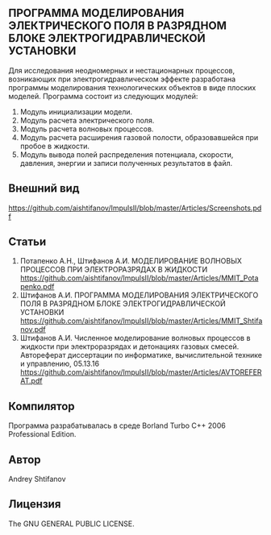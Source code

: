 ## ПРОГРАММА МОДЕЛИРОВАНИЯ ЭЛЕКТРИЧЕСКОГО ПОЛЯ В РАЗРЯДНОМ БЛОКЕ ЭЛЕКТРОГИДРАВЛИЧЕСКОЙ УСТАНОВКИ
Для исследования неодномерных и нестационарных процессов, возникающих при электрогидравлическом эффекте разработана программы моделирования технологических объектов в виде плоских моделей. Программа состоит из следующих модулей:
1. 	Модуль инициализации модели.
2. 	Модуль расчета электрического поля.
3. 	Модуль расчета волновых процессов.
4. 	Модуль расчета расширения газовой полости, образовавшейся при пробое в жидкости.
5. 	Модуль вывода полей распределения потенциала, скорости, давления, энергии и записи полученных результатов в файл. 

## Внешний вид 
https://github.com/aishtifanov/ImpulsII/blob/master/Articles/Screenshots.pdf

## Статьи
1. Потапенко А.Н., Штифанов А.И. МОДЕЛИРОВАНИЕ ВОЛНОВЫХ ПРОЦЕССОВ ПРИ ЭЛЕКТРОРАЗРЯДАХ В ЖИДКОСТИ 
https://github.com/aishtifanov/ImpulsII/blob/master/Articles/MMIT_Potapenko.pdf
2. Штифанов А.И. ПРОГРАММА МОДЕЛИРОВАНИЯ ЭЛЕКТРИЧЕСКОГО ПОЛЯ В РАЗРЯДНОМ БЛОКЕ ЭЛЕКТРОГИДРАВЛИЧЕСКОЙ УСТАНОВКИ
https://github.com/aishtifanov/ImpulsII/blob/master/Articles/MMIT_Shtifanov.pdf
3. Штифанов А.И. Численное моделирование волновых процессов в жидкости при электроразрядах и детонациях газовых смесей. Автореферат диссертации по информатике, вычислительной технике и управлению, 05.13.16
https://github.com/aishtifanov/ImpulsII/blob/master/Articles/AVTOREFERAT.pdf


## Компилятор
Программа разрабатывалась в среде Borland Turbo C++ 2006 Professional Edition.

## Автор
Andrey Shtifanov

## Лицензия
The GNU GENERAL PUBLIC LICENSE.
